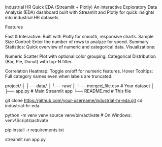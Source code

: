Industrial HR Quick EDA (Streamlit + Plotly)
An interactive Exploratory Data Analysis (EDA) dashboard built with Streamlit and Plotly for quick insights into industrial HR datasets.

Features

Fast & Interactive: Built with Plotly for smooth, responsive charts.
Sample Size Control: Enter the number of rows to analyze for speed.
Summary Statistics: Quick overview of numeric and categorical data.
Visualizations:

Numeric Scatter Plot with optional color grouping.
Categorical Distribution (Bar, Pie, Donut) with top-N filter.


Correlation Heatmap: Toggle on/off for numeric features.
Hover Tooltips: Full category names even when labels are truncated.

project/
│
├── data/
│   └── raw/
│       └── merged_file.csv   # Your dataset
│
├── app.py                    # Main Streamlit app
└── README.md                 # This file

git clone https://github.com/your-username/industrial-hr-eda.git
cd industrial-hr-eda

python -m venv venv
source venv/bin/activate   # On Windows: venv\Scripts\activate

pip install -r requirements.txt

streamlit run app.py
